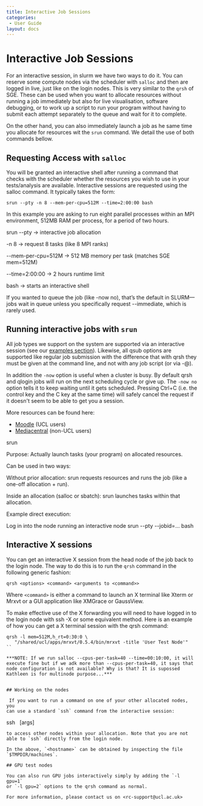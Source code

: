 ```yaml
---
title: Interactive Job Sessions
categories:
 - User Guide
layout: docs
---
```


# Interactive Job Sessions

For an interactive session, in slurm we have two ways to do it. You can reserve some compute nodes via the
scheduler with `salloc` and then are logged in live, just like on the login nodes. This is very similar to the `qrsh` of SGE.
These can be used when you want to allocate resources without running a job immediately but also for live visualisation, 
software debugging, or to work up a script to run your program without having to submit each attempt separately to the queue
and wait for it to complete.

On the other hand, you can also immediately launch a job as he same time you allocate for resources wit the `srun` command. 
We detail the use of both commands bellow. 

## Requesting Access with `salloc`

You will be granted an interactive shell after running a command that
checks with the scheduler whether the resources you wish to use in your
tests/analysis are available. Interactive sessions are requested using the salloc command. 
It typically takes the form:

```
srun --pty -n 8 --mem-per-cpu=512M --time=2:00:00 bash
```

In this example you are asking to run eight parallel processes
within an MPI environment, 512MB RAM per process, for a period of two
hours.


srun --pty → interactive job allocation

-n 8 → request 8 tasks (like 8 MPI ranks)

--mem-per-cpu=512M → 512 MB memory per task (matches SGE mem=512M)

--time=2:00:00 → 2 hours runtime limit

bash → starts an interactive shell

If you wanted to queue the job (like -now no), that’s the default in SLURM—jobs wait in queue unless you specifically request --immediate, which is rarely used.


## Running interactive jobs with `srun`

All job types we support on the system are supported via an interactive
session (see our [examples section](Example_Jobscripts.md)).
Likewise, all qsub options are supported like regular job submission
with the difference that with qrsh they must be given at the command
line, and not with any job script (or via -@).

In addition the `-now` option is useful when a cluster is busy. 
By default qrsh and qlogin jobs will run on the next scheduling
cycle or give up. The `-now no` option tells it to keep waiting
until it gets scheduled. Pressing Ctrl+C (i.e. the control key
and the C key at the same time) will safely cancel the request
if it doesn't seem to be able to get you a session.

More resources can be found here:

* [Moodle](https://moodle.ucl.ac.uk/mod/page/view.php?id=4846689) (UCL users)
* [Mediacentral](https://mediacentral.ucl.ac.uk/Play/98393) (non-UCL users)


srun

Purpose: Actually launch tasks (your program) on allocated resources.

Can be used in two ways:

Without prior allocation: srun requests resources and runs the job (like a one-off allocation + run).

Inside an allocation (salloc or sbatch): srun launches tasks within that allocation.

Example direct execution:


Log in into the node running an interactive node 
srun --pty --jobid=… bash


## Interactive X sessions

You can get an interactive X session from the head node of the job back
to the login node. The way to do this is to run the `qrsh` command in the
following generic fashion:

```
qrsh <options> <command> <arguments to <command>>
```

Where `<command>` is either a command to launch an X terminal like
Xterm or Mrxvt or a GUI application like XMGrace or GaussView.

To make effective use of the X forwarding you will need to have logged
in to the login node with ssh -X or some equivalent method. Here is an
example of how you can get a X terminal session with the qrsh command:

```
qrsh -l mem=512M,h_rt=0:30:0 \
   "/shared/ucl/apps/mrxvt/0.5.4/bin/mrxvt -title 'User Test Node'"
``

***NOTE: If we run salloc --cpus-per-task=40 --time=00:10:00, it will execute fine but if we adk more than --cpus-per-task=40, it says that node configuration is not available? Why is that? It is supossed Kathleen is for multinode purpose...***


## Working on the nodes

 If you want to run a command on one of your other allocated nodes, you
can use a standard `ssh` command from the interactive session: 
```
ssh <hostname> <command> [args]
```
to access other nodes within your allocation. Note that you are not
able to `ssh` directly from the login node.

In the above, `<hostname>` can be obtained by inspecting the file
`$TMPDIR/machines`.

## GPU test nodes

You can also run GPU jobs interactively simply by adding the `-l gpu=1`
or `-l gpu=2` options to the qrsh command as normal.

For more information, please contact us on <rc-support@ucl.ac.uk>

